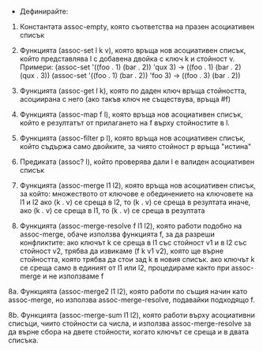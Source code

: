 *  Дефинирайте:

1. Константата assoc-empty, която съответства на празен асоциативен списък

2. Функцията (assoc-set l k v), която връща нов асоциативен списък, който представлява l с добавена двойка с ключ k и стойност v.
   Примери:
   (assoc-set '((foo . 1) (bar . 2)) 'qux 3) -> ((foo . 1) (bar . 2) (qux . 3))
   (assoc-set '((foo . 1) (bar . 2)) 'foo 3) -> ((foo . 3) (bar . 2))
   
3. Функцията (assoc-get l k), която по даден ключ връща стойността, асоциирана с него (ако такъв ключ не съществува, връща #f)

4. Функцията (assoc-map f l), която връща нов асоциативен списък, който е резултатът от прилагането на f върху стойностите в l.

5. Функцията (assoc-filter p l), която връща нов асоциативен списък, който съдържа само двойките, за чиято стойност p връща "истина"

6. Предиката (assoc? l), който проверява дали l е валиден асоциативен списък

7. Функцията (assoc-merge l1 l2), която връща нов асоциативен списък, за който:
   множеството от ключове е обединението на ключовете на l1 и l2 ако (k . v) се среща в l2, то (k . v) се среща в резултата
   иначе, ако (k . v) се среща в l1, то (k . v) се среща в резултата
   
8. Функцията (assoc-merge-resolve f l1 l2), която работи подобно на assoc-merge, обаче използва функцията f, за да разреши конфликтите:
   ако ключът k се среща в l1 със стойност v1 и в l2 със стойност v2, трябва да извикаме (f k v1 v2), която ще върне стойността, която трябва да стои зад k в новия 
   списък. ако ключът k се среща само в единият от l1 или l2, процедираме както при assoc-merge и не използваме f
   
8a. Функцията (assoc-merge2 l1 l2), която работи по същия начин като assoc-merge, но използва assoc-merge-resolve, подавайки подходящо f.

8b. Функцията (assoc-merge-sum l1 l2), която работи върху асоциативни списъци, чиито стойности са числа, и използва assoc-merge-resolve за да върне сбора на двете 
    стойности, когато ключът се среща и в двата списъка.
